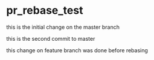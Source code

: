 # pr_rebase_test

this is the initial change on the master branch

this is the second commit to master

this change on feature branch was done before rebasing
